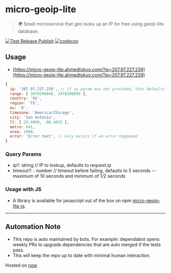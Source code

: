 # micro-geoip-lite

> 🌍 Small microservice that geo looks up an IP for free using geoip-lite database.

[![Test Release Publish](https://github.com/A-Tokyo/micro-geoip-lite/actions/workflows/test.yml/badge.svg)](https://github.com/A-Tokyo/micro-geoip-lite/actions/workflows/test.yml) [![codecov](https://codecov.io/gh/A-Tokyo/micro-geoip-lite/branch/main/graph/badge.svg)](https://codecov.io/gh/A-Tokyo/micro-geoip-lite)

## Usage

- [https://micro-geoip-lite.ahmedtokyo.com/?ip=207.97.227.239](https://micro-geoip-lite.ahmedtokyo.com/?ip=207.97.227.239)
```js
{
  ip: '207.97.227.239', // if ip param was not provided, this defaults to request.ip
  range: [ 3479298048, 3479300095 ],
  country: 'US',
  region: 'TX',
  eu: '0',
  timezone: 'America/Chicago',
  city: 'San Antonio',
  ll: [ 29.4969, -98.4032 ],
  metro: 641,
  area: 1000,
  error: 'Error text', // only exists if an error happened
}
```

### Query Params
- ip?: string // IP to lookup, defaults to request.ip
- timeout?: : number // timeout before failing, defaults to 5 seconds -- maximum of 10 seconds and minimum of 1/2 seconds

### Usage with JS
- A library is available for javascript out of the box on npm [micro-geoip-lite-js](https://github.com/A-Tokyo/micro-geoip-lite-js).

---

## Automation Note
- This repo is auto maintained by bots. For example: dependabot opens weekly PRs to upgrade dependencies that are auto merged if the tests pass.
- This will keep the repo up to date with minimal human interaction.

Hosted on [now](https://zeit.co/now)
